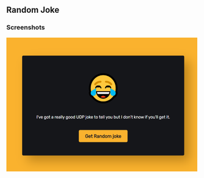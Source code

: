 ## Random Joke

### Screenshots

<img src="https://github.com/mustafacoban96/Javascript-beginner-projects/blob/master/random-joke-generator/screenshots/1.png" width="500" height="350" /> 
